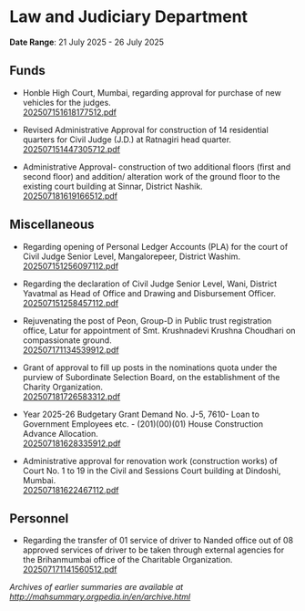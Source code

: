 # Law and Judiciary Department

**Date Range**: 21 July 2025 - 26 July 2025


## Funds
- Honble High Court, Mumbai, regarding approval for purchase of new vehicles for the judges.\
  [202507151618177512.pdf](https://gr.maharashtra.gov.in/Site/Upload/Government%20Resolutions/English/202507151618177512.pdf)

- Revised Administrative Approval for construction of 14 residential quarters for Civil Judge (J.D.) at Ratnagiri head quarter.\
  [202507151447305712.pdf](https://gr.maharashtra.gov.in/Site/Upload/Government%20Resolutions/English/202507151447305712.pdf)

- Administrative Approval- construction of two additional floors (first and second floor) and addition/ alteration work of the ground floor to the existing court building at Sinnar, District Nashik.\
  [202507181619166512.pdf](https://gr.maharashtra.gov.in/Site/Upload/Government%20Resolutions/English/202507181619166512.pdf)

## Miscellaneous
- Regarding opening of Personal Ledger Accounts (PLA) for the court of Civil Judge Senior Level, Mangalorepeer, District Washim.\
  [202507151256097112.pdf](https://gr.maharashtra.gov.in/Site/Upload/Government%20Resolutions/English/202507151256097112.pdf)

- Regarding the declaration of Civil Judge Senior Level, Wani, District Yavatmal as Head of Office and Drawing and Disbursement Officer.\
  [202507151258457112.pdf](https://gr.maharashtra.gov.in/Site/Upload/Government%20Resolutions/English/202507151258457112.pdf)

- Rejuvenating the post of Peon, Group-D in Public trust registration office, Latur for appointment of Smt. Krushnadevi Krushna Choudhari on compassionate ground.\
  [202507171134539912.pdf](https://gr.maharashtra.gov.in/Site/Upload/Government%20Resolutions/English/202507171134539912.pdf)

- Grant of approval to fill up posts in the nominations quota under the purview of Subordinate Selection Board, on the establishment of the Charity Organization.\
  [202507181726583312.pdf](https://gr.maharashtra.gov.in/Site/Upload/Government%20Resolutions/English/202507181726583312.pdf)

- Year 2025-26 Budgetary Grant Demand No. J-5, 7610- Loan to Government Employees etc. - (201)(00)(01) House Construction Advance Allocation.\
  [202507181628335912.pdf](https://gr.maharashtra.gov.in/Site/Upload/Government%20Resolutions/English/202507181628335912.pdf)

- Administrative approval for renovation work (construction works) of Court No. 1 to 19 in the Civil and Sessions Court building at Dindoshi, Mumbai.\
  [202507181622467112.pdf](https://gr.maharashtra.gov.in/Site/Upload/Government%20Resolutions/English/202507181622467112.pdf)

## Personnel
- Regarding the transfer of 01 service of driver to Nanded office out of 08 approved services of driver to be taken through external agencies for the Brihanmumbai office of the Charitable Organization.\
  [202507171141560512.pdf](https://gr.maharashtra.gov.in/Site/Upload/Government%20Resolutions/English/202507171141560512.pdf)


*Archives of earlier summaries are available at http://mahsummary.orgpedia.in/en/archive.html*